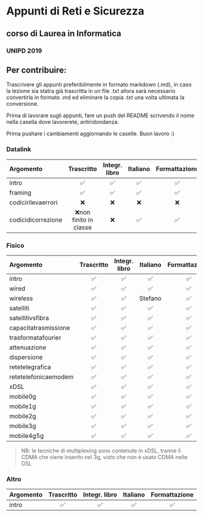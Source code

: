 # Appunti di Reti e Sicurezza
## corso di Laurea in Informatica
### UNIPD 2019

## Per contribuire:
Trascrivere gli appunti preferibilmente in formato markdown (.md), in caso la lezione sia statra già trascritta in un file .txt allora sarà necessario convertirla in formato .md ed eliminare la copia .txt una volta ultimata la conversione.

Prima di lavorare sugli appunti, fare un push del README scrivendo il nome  nella casella dove lavorerete, antiridondanza.

Prima pushare i cambiamenti aggiornando le caselle. Buon lavoro :)

### Datalink

| Argomento | Trascritto | Integr. libro | Italiano | Formattazione |
| :-- | :-: | :-: | :-: | :-: |
| intro | ✅ | ✅ | ✅ | ✅ |
| framing | ✅ | ✅ | ✅ | ✅ |
| codicirilevaerrori | ❌ | ❌ | ❌ | ❌ |
| codicidicorrezione | ❌non finito in classe| ❌ | ✅ | ✅ |

### Fisico

| Argomento | Trascritto | Integr. libro | Italiano | Formattazione |
| :-- | :-: | :-: | :-: | :-: |
| intro | ✅ | ✅ | ✅ | ✅ |
| wired | ✅ | ✅ | ✅ | ✅ |
| wireless | ✅ | ✅ | Stefano | ✅ |
| satelliti | ✅ | ✅ | ✅  | ✅ |
| satellitivsfibra | ✅ | ✅ | ✅ | ✅ |
| capacitatrasmissione | ✅ | ✅ | ✅ | ✅ |
| trasformatafourier | ✅ | ✅ | ✅ | ✅ |
| attenuazione | ✅ | ✅ | ✅ | ✅ |
| dispersione | ✅ | ✅ | ✅ | ✅ |
| retetelegrafica | ✅ | ✅ | ✅ | ✅ |
| retetelefonicaemodem | ✅ | ✅ | ✅ | ✅ |
| xDSL | ✅ | ✅ | ✅ | ✅ |
| mobile0g | ✅ | ✅ | ✅ | ✅ |
| mobile1g | ✅ | ✅ | ✅ | ✅ |
| mobile2g | ✅ | ✅ | ✅ | ✅ |
| mobile3g | ✅ | ✅ | ✅ | ✅ |
| mobile4g5g | ✅ | ✅ | ✅ | ✅ |

> NB: le tecniche di multiplexing sono contenute in xDSL, tranne il CDMA che viene inserito nel 3g, visto che non è usato CDMA nelle DSL

### Altro

| Argomento | Trascritto | Integr. libro | Italiano | Formattazione |
| :-- | :-: | :-: | :-: | :-: |
| intro | ✅ | ✅ | ✅ | ✅ |
